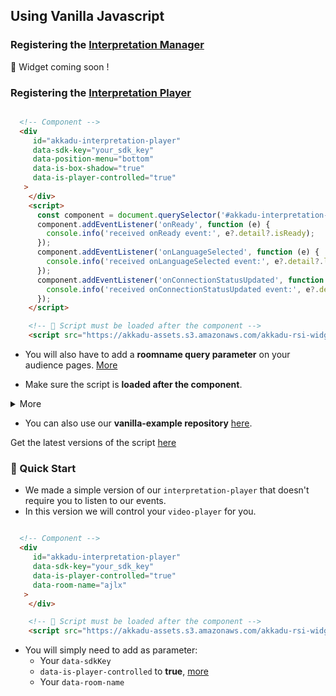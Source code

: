 ## Using Vanilla Javascript

### Registering the [Interpretation Manager](/interpretation-manager/index.html)

🚀 Widget coming soon !


### Registering the [Interpretation Player](/interpretation-player/index.html)

```html

  <!-- Component -->
  <div 
     id="akkadu-interpretation-player" 
     data-sdk-key="your_sdk_key" 
     data-position-menu="bottom" 
     data-is-box-shadow="true"
     data-is-player-controlled="true"
   >
    </div> 
    <script>
      const component = document.querySelector('#akkadu-interpretation-player')
      component.addEventListener('onReady', function (e) { 
        console.info('received onReady event:', e?.detail?.isReady);
      });
      component.addEventListener('onLanguageSelected', function (e) { 
        console.info('received onLanguageSelected event:', e?.detail?.languageSelected);
      });
      component.addEventListener('onConnectionStatusUpdated', function (e) { 
        console.info('received onConnectionStatusUpdated event:', e?.detail?.connection);
      });
    </script>

    <!-- 🚨 Script must be loaded after the component -->
    <script src="https://akkadu-assets.s3.amazonaws.com/akkadu-rsi-widget/rsi-vanilla/1.0.7/index.min.js" ></script>


```

* You will also have to add a **roomname query parameter** on your audience pages. [More](/interpretation-player/roomname.md)

* Make sure the script is **loaded after the component**.

<details>
  <summary>More</summary>

  * You can either put the script at the end of your page before the `body tag`

  Or you can add a the listener `load` and add the script once the page is fully loaded : 

  ```html
  <script>
      window.addEventListener('load', function () {
        var s = document.createElement("script");
        s.type = "text/javascript";
        s.src= 'https://akkadu-assets.s3.amazonaws.com/akkadu-rsi-widget/rsi-vanilla/1.0.7/index.min.js'
        document.head.appendChild(s);
      })
    </script> 
  ```
</details>


* You can also use our **vanilla-example repository** [here](https://github.com/Akkadu/rsi-widgets/tree/main/packages/rsi-vanilla-example).


Get the latest versions of the script [here](/vanilla-js/versions.html)



### 🚀 Quick Start

* We made a simple version of our `interpretation-player` that doesn't require you to listen to our events.
* In this version we will control your `video-player` for you.


```html

  <!-- Component -->
  <div 
     id="akkadu-interpretation-player" 
     data-sdk-key="your_sdk_key" 
     data-is-player-controlled="true"
     data-room-name="ajlx"
   >
    </div> 

    <!-- 🚨 Script must be loaded after the component -->
    <script src="https://akkadu-assets.s3.amazonaws.com/akkadu-rsi-widget/rsi-vanilla/1.0.7/index.min.js" ></script>


```

* You will simply need to add as parameter:
  * Your `data-sdkKey`
  * `data-is-player-controlled` to **true**, [more](/interpretation-player/props.html)
  * Your `data-room-name` 

